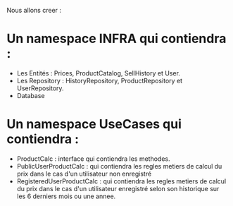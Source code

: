Nous allons creer :



# Un namespace INFRA qui contiendra :
- Les Entités : Prices, ProductCatalog, SellHistory et User.
- Les Repository : HistoryRepository, ProductRepository et UserRepository.
- Database



# Un namespace UseCases qui contiendra :
- ProductCalc : interface qui contiendra les methodes.
- PublicUserProductCalc : qui contiendra les regles metiers de calcul du prix dans le cas d'un utilisateur non enregistré
- RegisteredUserProductCalc : qui contiendra les regles metiers de calcul du prix dans le cas d'un utilisateur enregistré selon son historique sur les 6 derniers mois ou une annee.
